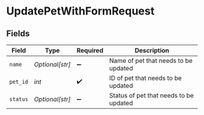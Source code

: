 # UpdatePetWithFormRequest


## Fields

| Field                                  | Type                                   | Required                               | Description                            |
| -------------------------------------- | -------------------------------------- | -------------------------------------- | -------------------------------------- |
| `name`                                 | *Optional[str]*                        | :heavy_minus_sign:                     | Name of pet that needs to be updated   |
| `pet_id`                               | *int*                                  | :heavy_check_mark:                     | ID of pet that needs to be updated     |
| `status`                               | *Optional[str]*                        | :heavy_minus_sign:                     | Status of pet that needs to be updated |